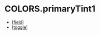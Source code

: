 # COLORS.primaryTint1

- [[field]]
- [[toggle]]

[//begin]: # "Autogenerated link references for markdown compatibility"
[field]: ../../components/field "Field"
[toggle]: ../../components/toggle "toggle"
[//end]: # "Autogenerated link references"